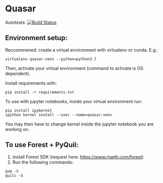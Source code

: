 # Quasar
Autotests: [![Build Status](https://circleci.com/gh/qcware/quasar.svg?style=svg&circle-token=e85544db6236d5ecb720ac042a9a40d2f819a4ec)](https://circleci.com/gh/qcware/quasar.svg?style=svg&circle-token=e85544db6236d5ecb720ac042a9a40d2f819a4ec)

## Environment setup:
Reccommened: create a virtual environment with virtualenv or conda. E.g.:
```
virtualenv quasar-venv --python=python3.7
```
Then, activate your virtual environment (command to activate is OS dependent). <br>

Install requirements with:
```
pip install -r requirements.txt
```
To use with jupyter notebooks, inside your virtual environment run:
```
pip install ipykernel
ipython kernel install --user --name=quasar-venv
```
You may then have to change kernel inside the jupyter notebook you are working on.

## To use Forest + PyQuil:
1. Install Forest SDK (request here: https://www.rigetti.com/forest)<br/>
2. Run the following commands:
```
qvm -S 
quilc -S 
```
